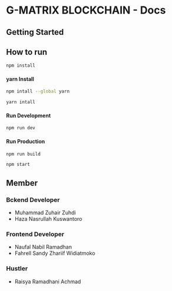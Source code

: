 # G-MATRIX BLOCKCHAIN - Docs

## Getting Started

## How to run

```sh
npm install
```

#### yarn Install

```sh
npm intall --global yarn
```

```sh
yarn intall
```

#### Run Development

```sh
npm run dev
```

#### Run Production

```sh
npm run build
```

```sh
npm start
```

## Member

### Bckend Developer

- Muhammad Zuhair Zuhdi
- Haza Nasrullah Kuswantoro

### Frontend Developer

- Naufal Nabil Ramadhan
- Fahrell Sandy Zhariif Widiatmoko

### Hustler

- Raisya Ramadhani Achmad
